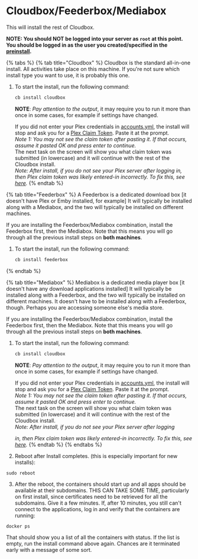 # Cloudbox/Feederbox/Mediabox

This will install the rest of Cloudbox.

**NOTE: You should NOT be logged into your server as `root` at this point. You should be logged in as the user you created/specified in the** [**preinstall**](05-preinstall.md)**.**

{% tabs %}
{% tab title="Cloudbox" %}
Cloudbox is the standard all-in-one install.  All activities take place on this machine.  If you're not sure which install type you want to use, it is probably this one.

1. To start the install, run the following command:

   ```bash
   cb install cloudbox
   ```

   **NOTE**: _Pay attention to the output_, it may require you to run it more than once in some cases, for example if settings have changed.  
  
   If you did not enter your Plex credentials in [accounts.yml](03-install-accounts.yml.md), the install will stop and ask you for a [Plex Claim Token](../more-information/plex-access-token.md).  Paste it at the prompt.  
   _Note 1: You may not see the claim token after pasting it. If that occurs, assume it pasted OK and press enter to continue._  
   The next task on the screen will show you what claim token was submitted \(in lowercase\) and it will continue with the rest of the Cloudbox install.  
   _Note: After install, if you do not see your Plex server after logging in, then Plex claim token was likely entered-in incorrectly. To fix this, see_ [_here_](../troubleshooting/faq-from-cb.md#if-you-are-unable-to-find-your-plex-server)_._
{% endtab %}

{% tab title="Feederbox" %}
A Feederbox is a dedicated download box \[it doesn't have Plex or Emby installed, for example\]  It will typically be installed along with a Mediabox, and the two will typically be installed on different machines.  

If you are installing the Feederbox/Mediabox combination, install the Feederbox first, then the Mediabox.  Note that this means you will go through all the previous install steps on **both machines**.

1. To start the install, run the following command:

   ```bash
   cb install feederbox
   ```
{% endtab %}

{% tab title="Mediabox" %}
Mediabox is a dedicated media player box \[it doesn't have any download applications installed\]  It will typically be installed along with a Feederbox, and the two will typically be installed on different machines.  It doesn't have to be installed along with a Feederbox, though.  Perhaps you are accessing someone else's media store.

If you are installing the Feederbox/Mediabox combination, install the Feederbox first, then the Mediabox.  Note that this means you will go through all the previous install steps on **both machines**.

1. To start the install, run the following command:

   ```bash
   cb install cloudbox
   ```

   **NOTE**: _Pay attention to the output_, it may require you to run it more than once in some cases, for example if settings have changed.  
  
   If you did not enter your Plex credentials in [accounts.yml](03-install-accounts.yml.md), the install will stop and ask you for a [Plex Claim Token](../more-information/plex-access-token.md).  Paste it at the prompt.  
   _Note 1: You may not see the claim token after pasting it. If that occurs, assume it pasted OK and press enter to continue._  
   The next task on the screen will show you what claim token was submitted \(in lowercase\) and it will continue with the rest of the Cloudbox install.  
   _Note: After install, if you do not see your Plex server after logging_ 

   _in, then Plex claim token was likely entered-in incorrectly. To fix this, see_ [_here_](../troubleshooting/faq-from-cb.md#if-you-are-unable-to-find-your-plex-server)_._
{% endtab %}
{% endtabs %}

2. Reboot after Install completes. \(this is especially important for new installs\):

```text
sudo reboot 
```

3. After the reboot, the containers should start up and all apps should be available at their subdomains. THIS CAN TAKE SOME TIME, particularly on first install, since certificates need to be retrieved for all the subdomains. Give it a few minutes. If, after 10 minutes, you still can't connect to the applications, log in and verify that the containers are running: 

```text
docker ps
```

That should show you a list of all the containers with status. If the list is empty, run the install command above again. Chances are it terminated early with a message of some sort.

